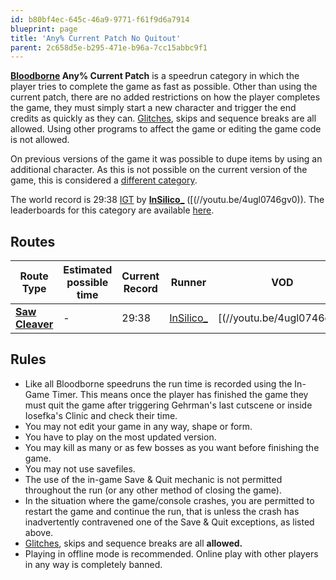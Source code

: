```yaml
---
id: b80bf4ec-645c-46a9-9771-f61f9d6a7914
blueprint: page
title: 'Any% Current Patch No Quitout'
parent: 2c658d5e-b295-471e-b96a-7cc15abbc9f1
---
```

**[Bloodborne](/bloodborne) Any% Current Patch** is a speedrun category in which the player tries to complete the game as fast as possible. Other than using the current patch, there are no added restrictions on how the player completes the game, they must simply start a new character and trigger the end credits as quickly as they can. [Glitches](/glitches), skips and sequence breaks are all allowed. Using other programs to affect the game or editing the game code is not allowed.

On previous versions of the game it was possible to dupe items by using an additional character. As this is not possible on the current version of the game, this is considered a [different category](/bloodborne/any).

The world record is 29:38 [IGT](/in-game-time) by **[InSilico\_](https://www.youtube.com/user/InSilicoF1/videos)** ([(//youtu.be/4ugl0746gv0)). The leaderboards for this category are available [here](//bloodborne/leaderboardanypercent).

## Routes

| Route Type                                 | Estimated possible time | Current Record | Runner                                                       | VOD                                                                                                                   |
| ------------------------------------------ | ----------------------- | -------------- | ------------------------------------------------------------ | --------------------------------------------------------------------------------------------------------------------- |
| **[Saw Cleaver](//pastebin.com/Rq7PyQ41)** | -                       | 29:38          | [InSilico\_](https://www.youtube.com/user/InSilicoF1/videos) | [(//youtu.be/4ugl0746gv0) |

## Rules

- Like all Bloodborne speedruns the run time is recorded using the In-Game Timer. This means once the player has finished the game they must quit the game after triggering Gehrman's last cutscene or inside Iosefka's Clinic and check their time.
- You may not edit your game in any way, shape or form.
- You have to play on the most updated version.
- You may kill as many or as few bosses as you want before finishing the game.
- You may not use savefiles.
- The use of the in-game Save & Quit mechanic is not permitted throughout the run (or any other method of closing the game).
- In the situation where the game/console crashes, you are permitted to restart the game and continue the run, that is unless the crash has inadvertently contravened one of the Save & Quit exceptions, as listed above.
- [Glitches](/glitches), skips and sequence breaks are all **allowed.**
- Playing in offline mode is recommended. Online play with other players in any way is completely banned.
